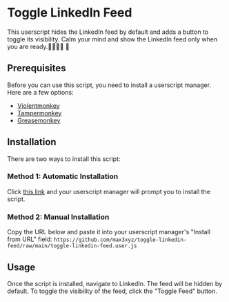 # Toggle LinkedIn Feed

This userscript hides the LinkedIn feed by default and adds a button to toggle its visibility. Calm your mind and show the LinkedIn feed only when you are ready.💆‍♂️😌🍃 🧘

## Prerequisites

Before you can use this script, you need to install a userscript manager. Here are a few options:

- [Violentmonkey](https://violentmonkey.github.io/)
- [Tampermonkey](https://www.tampermonkey.net/)
- [Greasemonkey](https://www.greasespot.net/)

## Installation

There are two ways to install this script:

### Method 1: Automatic Installation

Click [this link](https://github.com/max3xyz/toggle-linkedin-feed/raw/main/toggle-linkedin-feed.user.js) and your userscript manager will prompt you to install the script.

### Method 2: Manual Installation

Copy the URL below and paste it into your userscript manager's "Install from URL" field: `https://github.com/max3xyz/toggle-linkedin-feed/raw/main/toggle-linkedin-feed.user.js`

## Usage

Once the script is installed, navigate to LinkedIn. The feed will be hidden by default. To toggle the visibility of the feed, click the "Toggle Feed" button.
